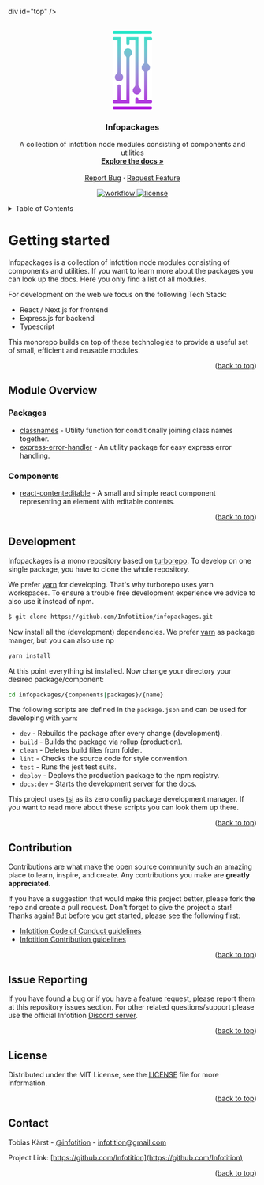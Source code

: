 div id="top" />

<br />
<div align="center">
  <a href="http://infotition.de">
    <img src="https://raw.githubusercontent.com/Infotition/infopackages/main/.github/assets/logo.png" width="80" alt="infotition logo" />
  </a>

  <h3 align="center">Infopackages</h3>

  <p align="center">
    A collection of infotition node modules consisting of components and utilities
    <br />
    <a href="https://infotition.github.io/infopackages/"><strong>Explore the docs »</strong></a>
    <br />
    <br />
    <a href="https://github.com/Infotition/infopackages/issues/new?template=feature_request.md">Report Bug</a>
    ·
    <a href="https://github.com/Infotition/infopackages/issues/new?template=bug_report.md">Request Feature</a>
  </p>

  <p align="center">
    <a href="https://github.com/Infotition/infopackages/actions/workflows/ci.yaml" title="workflow">
			<img src="https://img.shields.io/github/workflow/status/Infotition/infopackages/CI?style=for-the-badge" alt="workflow" />
		</a>
  	<a href="https://github.com/Infotition/infopackages/blob/main/LICENSE" title="license">
			<img src="https://img.shields.io/github/license/Infotition/infopackages?style=for-the-badge" alt="license" />
		</a>
  </p>
</div>

<details>
  <summary>Table of Contents</summary>
  <ol>
    <li><a href="#getting-started">Getting Started</a></li>
    <li><a href="#module-overview">Module Overview</a></li>
    <li><a href="#development">Development</a></li>
    <li><a href="#contributing">Contributing</a></li>
    <li><a href="#issue-reporting">Issue Reporting</a></li>
    <li><a href="#license">License</a></li>
    <li><a href="#contact">Contact</a></li>
  </ol>
</details>

# Getting started

Infopackages is a collection of infotition node modules consisting of components and utilities. If you want to learn more about the packages you can look up the docs. Here you only find a list of all modules.

For development on the web we focus on the following Tech Stack:
- React / Next.js for frontend
- Express.js for backend
- Typescript

This monorepo builds on top of these technologies to provide a useful set of small, efficient and reusable modules.

<p align="right">(<a href="#top">back to top</a>)</p>

## Module Overview

### Packages

- [classnames](https://infotition.github.io/infopackages/category/classnames) - Utility function for conditionally joining class names together.
- [express-error-handler](https://infotition.github.io/infopackages/category/express-error-handler) - An utility package for easy express error handling.

### Components

- [react-contenteditable](https://infotition.github.io/infopackages/category/react-contenteditable) - A small and simple react component representing an element with editable contents.

<p align="right">(<a href="#top">back to top</a>)</p>

## Development

Infopackages is a mono repository based on [turborepo](https://turborepo.org/). To develop on one single package, you have to clone the whole repository.

We prefer [yarn](https://yarnpkg.com/) for developing. That's why turborepo uses yarn workspaces. To ensure a trouble free development experience we advice to also use it instead of npm.

```bash
$ git clone https://github.com/Infotition/infopackages.git
```

Now install all the (development) dependencies. We prefer [yarn](https://yarnpkg.com/) as package manger, but you can also use np

```bash
yarn install
```

At this point everything ist installed. Now change your directory your desired package/component:

```bash
cd infopackages/{components|packages}/{name}
```

The following scripts are defined in the `package.json` and can be used for developing with `yarn`:
- `dev`           - Rebuilds the package after every change (development).
- `build`         - Builds the package via rollup (production).
- `clean`         - Deletes build files from folder.
- `lint`          - Checks the source code for style convention.
- `test`          - Runs the jest test suits.
- `deploy`        - Deploys the production package to the npm registry.
- `docs:dev`      - Starts the development server for the docs.

This project uses [tsi](https://github.com/Infotition/tsi) as its zero config package development manager. If you want to read more about these scripts you can look them up there.

<p align="right">(<a href="#top">back to top</a>)</p>

## Contribution

Contributions are what make the open source community such an amazing place to learn, inspire, and create. Any contributions you make are **greatly appreciated**.

If you have a suggestion that would make this project better, please fork the repo and create a pull request. Don't forget to give the project a star! Thanks again! But before you get started, please see the following first:
- [Infotition Code of Conduct guidelines](../../.github/CODE_OF_CONDUCT.md)
- [Infotition Contribution guidelines](../../.github/CONTRIBUTING.md)

<p align="right">(<a href="#top">back to top</a>)</p>

## Issue Reporting

If you have found a bug or if you have a feature request, please report them at this repository issues section. For other related questions/support please use the official Infotition [Discord server](https://discord.gg/NpxrDGYDwV).

<p align="right">(<a href="#top">back to top</a>)</p>

## License

Distributed under the MIT License, see the [LICENSE](../../LICENSE) file for more information.

<p align="right">(<a href="#top">back to top</a>)</p>

## Contact

Tobias Kärst - [@infotition](https://twitter.com/infotition) - infotition@gmail.com

Project Link: [https://github.com/Infotition](https://github.com/Infotition)

<p align="right">(<a href="#top">back to top</a>)</p>
